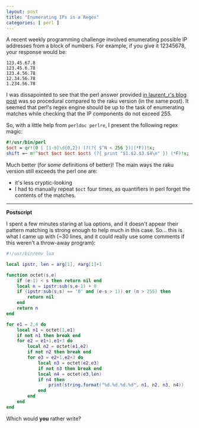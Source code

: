```yaml
---
layout: post
title: "Enumerating IPs in a Regex"
categories: [ perl ]
---
```

A recent weekly programming challenge involved enumerating possible IP
addresses from a block of numbers.  For example, if you give it 12345678,
your response would be:

``` 
123.45.67.8
123.45.6.78
123.4.56.78
12.34.56.78
1.234.56.78
```

I was dissapointed to see that the perl answer provided 
[in laurent\_r's blog post][1] was so procedural compared to the raku version
(in the same post).  It seemed that perl's regex engine should be up to the
task of enumerating matches while checking that the IP components do not
exceed 255.

So, with a little help from `perldoc perlre`, I present the following regex
magic:

~~~perl
#!/usr/bin/perl
$oct = qr!(0 | [1-9]\d{0,2}) (?(?{ $^N < 256 })|(*F))!x;
shift =~ m!^$oct $oct $oct $oct$ (?{ print "$1.$2.$3.$4\n" }) (*F)!x;
~~~

Much better (for *some* definitions of better)!  The main ways the raku
version still exceeds the perl one are:

- it's less cryptic-looking
- I had to manually repeat `$oct` four times, as quantifiers in perl forget
  the contents of the matches.

---

**Postscript**

I spent a few minutes staring at lua options, and it doesn't appear their
pattern matching is strong enough to help much in this case.
So... this is what I came up with (~30 lines, and it could really use some
comments if this weren't a throw-away program):

``` lua
#!/usr/bin/env lua

local ipstr, len = arg[1], #arg[1]+1

function octet(s,e)
	if (e-1) < s then return nil end
	local n = ipstr:sub(s,e-1) + 0
	if (ipstr:sub(s,s) == '0' and (e-s > 1)) or (n > 255) then
		return nil
	end
	return n
end

for e1 = 2,4 do
	local n1 = octet(1,e1)
	if not n1 then break end
	for e2 = e1+1,e1+3 do
		local n2 = octet(e1,e2)
		if not n2 then break end
		for e3 = e2+1,e2+3 do
			local n3 = octet(e2,e3)
			if not n3 then break end
			local n4 = octet(e3,len)
			if n4 then
				print(string.format("%d.%d.%d.%d", n1, n2, n3, n4))
			end
		end
	end
end
```

Which would **you** rather write?

[1]: http://blogs.perl.org/users/laurent_r/2020/05/perl-weekly-challenge-61-max-subarray-product-and-ip-address-partition.html
